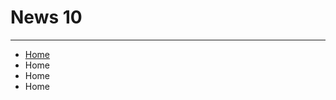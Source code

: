 <html lang="en">
<body>
<head>
<link type="stylesheet" rel="type/css" href="#">
</head>
<h1>News 10</h1>
<hr>
<ul>
  <li><a href="#">Home</li></a>
   <li>Home</li>
    <li>Home</li>
     <li>Home</li>
</ul>
</body>
</html>  
